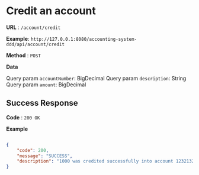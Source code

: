 # Credit an account

**URL** : `/account/credit`

**Example**: `http://127.0.0.1:8080/accounting-system-ddd/api/account/credit`

**Method** : `POST`

**Data**

Query param `accountNumber`: BigDecimal
Query param `description`: String
Query param `amount`: BigDecimal

## Success Response

**Code** : `200 OK`

 

**Example**

````json

{
    "code": 200,
    "message": "SUCCESS",
    "description": "1000 was credited successfully into account 1232132"
}

````

